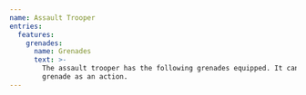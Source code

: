 ```yaml
---
name: Assault Trooper
entries:
  features:
    grenades:
      name: Grenades
      text: >-
        The assault trooper has the following grenades equipped. It can use a
        grenade as an action.
---
```

